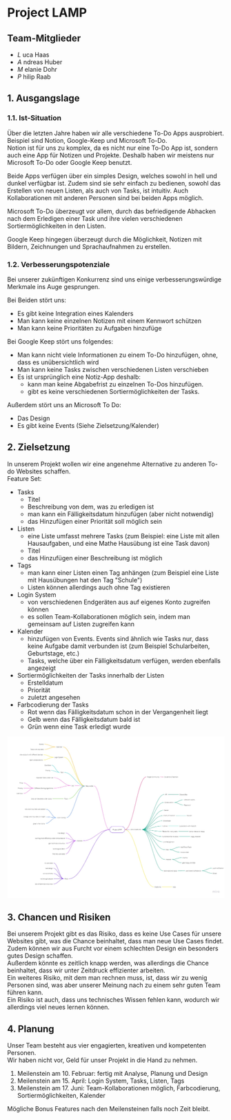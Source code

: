 # Project LAMP

## Team-Mitglieder
- <i>L</i> uca Haas
- <i>A</i> ndreas Huber
- <i>M</i> elanie Dohr
- <i>P</i> hilip Raab

## 1. Ausgangslage

### 1.1. Ist-Situation
Über die letzten Jahre haben wir alle verschiedene To-Do Apps ausprobiert. Beispiel sind Notion, Google-Keep und Microsoft To-Do.<br>
Notion ist für uns zu komplex, da es nicht nur eine To-Do App ist, sondern auch eine App für Notizen und Projekte. Deshalb haben wir meistens nur Microsoft To-Do oder Google Keep benutzt.

Beide Apps verfügen über ein simples Design, welches sowohl in hell und dunkel verfügbar ist. Zudem sind sie sehr einfach zu bedienen, sowohl das Erstellen von neuen Listen, als auch von Tasks, ist intuitiv. Auch Kollaborationen mit anderen Personen sind bei beiden Apps möglich.

Microsoft To-Do überzeugt vor allem, durch das befriedigende Abhacken nach dem Erledigen einer Task und ihre vielen verschiedenen Sortiermöglichkeiten in den Listen.

Google Keep hingegen überzeugt durch die Möglichkeit, Notizen mit Bildern, Zeichnungen und Sprachaufnahmen zu erstellen.


### 1.2. Verbesserungspotenziale
Bei unserer zukünftigen Konkurrenz sind uns einige verbesserungswürdige Merkmale ins Auge gesprungen.  

Bei Beiden stört uns: 
- Es gibt keine Integration eines Kalenders
- Man kann keine einzelnen Notizen mit einem Kennwort schützen
- Man kann keine Prioritäten zu Aufgaben hinzufüge

Bei Google Keep stört uns folgendes:
- Man kann nicht viele Informationen zu einem To-Do hinzufügen, ohne, dass es unübersichtlich wird
- Man kann keine Tasks zwischen verschiedenen Listen verschieben
- Es ist ursprünglich eine Notiz-App deshalb:
  - kann man keine Abgabefrist zu einzelnen To-Dos hinzufügen.
  - gibt es keine verschiedenen Sortiermöglichkeiten der Tasks.
  
Außerdem stört uns an Microsoft To Do:
- Das Design 
- Es gibt keine Events (Siehe Zielsetzung/Kalender)

## 2. Zielsetzung
In unserem Projekt wollen wir eine angenehme Alternative zu anderen To-do Websites schaffen.<br> 
Feature Set:
- Tasks
    - Titel
    - Beschreibung von dem, was zu erledigen ist
    - man kann ein Fälligkeitsdatum hinzufügen (aber nicht notwendig)
    - das Hinzufügen einer Priorität soll möglich sein
- Listen
    - eine Liste umfasst mehrere Tasks (zum Beispiel: eine Liste mit allen Hausaufgaben, und eine Mathe Hausübung ist eine Task davon)
    - Titel
    - das Hinzufügen einer Beschreibung ist möglich
- Tags
    - man kann einer Listen einen Tag anhängen (zum Beispiel eine Liste mit Hausübungen hat den Tag "Schule")
    - Listen können allerdings auch ohne Tag existieren
- Login System
    - von verschiedenen Endgeräten aus auf eigenes Konto zugreifen können
    - es sollen Team-Kollaborationen möglich sein, indem man gemeinsam auf Listen zugreifen kann
- Kalender
    - hinzufügen von Events. Events sind ähnlich wie Tasks nur, dass keine Aufgabe damit verbunden ist (zum Beispiel Schularbeiten, Geburtstage, etc.)
    - Tasks, welche über ein Fälligkeitsdatum verfügen, werden ebenfalls angezeigt
- Sortiermöglichkeiten der Tasks innerhalb der Listen
    - Erstelldatum
    - Priorität
    - zuletzt angesehen
- Farbcodierung der Tasks
    - Rot wenn das Fälligkeitsdatum schon in der Vergangenheit liegt
    - Gelb wenn das Fälligkeitsdatum bald ist
    - Grün wenn eine Task erledigt wurde

![LAMP Mindmap](LAMP_Mindmap.jpg)

## 3. Chancen und Risiken
Bei unserem Projekt gibt es das Risiko, dass es keine Use Cases für unsere Websites gibt, was die Chance beinhaltet, dass man neue Use Cases findet.<br>
Zudem können wir aus Furcht vor einem schlechten Design ein besonders gutes Design schaffen.<br>
Außerdem könnte es zeitlich knapp werden, was allerdings die Chance beinhaltet, dass wir unter Zeitdruck effizienter arbeiten.<br>
Ein weiteres Risiko, mit dem man rechnen muss, ist, dass wir zu wenig Personen sind, was aber unserer Meinung nach zu einem sehr guten Team führen kann.<br>
Ein Risiko ist auch, dass uns technisches Wissen fehlen kann, wodurch wir allerdings viel neues lernen können.

## 4. Planung
Unser Team besteht aus vier engagierten, kreativen und kompetenten Personen. <br>
Wir haben nicht vor, Geld für unser Projekt in die Hand zu nehmen.

1. Meilenstein am 10. Februar: fertig mit Analyse, Planung und Design
2. Meilenstein am 15. April: Login System, Tasks, Listen, Tags
3. Meilenstein am 17. Juni: Team-Kollaborationen möglich, Farbcodierung, Sortiermöglichkeiten, Kalender

Mögliche Bonus Features nach den Meilensteinen falls noch Zeit bleibt.
